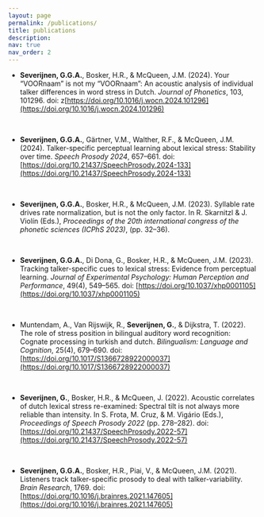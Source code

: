 ```yaml
---
layout: page
permalink: /publications/
title: publications
description:
nav: true
nav_order: 2
---
```


<!-- _pages/publications.md -->

<!-- Bibsearch Feature -->

- **Severĳnen, G.G.A.**, Bosker, H.R., & McQueen, J.M. (2024). Your “VOORnaam” is not my “VOORnaam”: An acoustic analysis of individual talker differences in word stress in Dutch. *Journal of Phonetics*, 103, 101296. doi:  z[https://doi.org/10.1016/j.wocn.2024.101296](https://doi.org/10.1016/j.wocn.2024.101296)  

&nbsp;&nbsp;<i class="fa-regular fa-file-pdf"></i>     &nbsp;<i class="fa-solid fa-database"></i>

- **Severĳnen, G.G.A.**, Gärtner, V.M., Walther, R.F., & McQueen, J.M. (2024). Talker-specific perceptual learning about lexical stress: Stability over time. *Speech Prosody 2024*, 657–661. doi: [https://doi.org/10.21437/SpeechProsody.2024-133](https://doi.org/10.21437/SpeechProsody.2024-133)

&nbsp;&nbsp;<i class="fa-regular fa-file-pdf"></i>     &nbsp;<i class="fa-solid fa-database"></i>

- **Severĳnen, G.G.A.**, Bosker, H.R., & McQueen, J.M. (2023). Syllable rate drives rate normalization,
but is not the only factor. In R. Skarnitzl & J. Violín (Eds.), *Proceedings of the 20th international congress of the phonetic sciences (ICPhS 2023)*, (pp. 32–36).

&nbsp;&nbsp;<i class="fa-regular fa-file-pdf"></i>     &nbsp;<i class="fa-solid fa-database"></i>

- **Severĳnen, G.G.A.**, Di Dona, G., Bosker, H.R., & McQueen, J.M. (2023). Tracking talker-specific cues
to lexical stress: Evidence from perceptual learning. *Journal of Experimental Psychology: Human Perception and Performance*, 49(4), 549–565. doi: [https://doi.org/10.1037/xhp0001105](https://doi.org/10.1037/xhp0001105)

&nbsp;&nbsp;<i class="fa-regular fa-file-pdf"></i>     &nbsp;<i class="fa-solid fa-database"></i>

- Muntendam, A., Van Rĳswĳk, R., **Severĳnen, G.**, & Dĳkstra, T. (2022). The role of stress position in
bilingual auditory word recognition: Cognate processing in turkish and dutch. *Bilingualism: Language and Cognition*, 25(4), 679–690. doi: [https://doi.org/10.1017/S1366728922000037](https://doi.org/10.1017/S1366728922000037)

&nbsp;&nbsp;<i class="fa-regular fa-file-pdf"></i>     &nbsp;<i class="fa-solid fa-database"></i>

- **Severĳnen, G.**, Bosker, H.R., & McQueen, J. (2022). Acoustic correlates of dutch lexical stress
re-examined: Spectral tilt is not always more reliable than intensity. In S. Frota, M. Cruz, & M. Vigário
(Eds.), *Proceedings of Speech Prosody 2022* (pp. 278–282). doi: [https://doi.org/10.21437/SpeechProsody.2022-57](https://doi.org/10.21437/SpeechProsody.2022-57)

&nbsp;&nbsp;<i class="fa-regular fa-file-pdf"></i>     &nbsp;<i class="fa-solid fa-database"></i>

- **Severĳnen, G.G.A.**, Bosker, H.R., Piai, V., & McQueen, J.M. (2021). Listeners track talker-specific
prosody to deal with talker-variability. *Brain Research*, 1769. doi: [https://doi.org/10.1016/j.brainres.2021.147605](https://doi.org/10.1016/j.brainres.2021.147605)

&nbsp;&nbsp;<i class="fa-regular fa-file-pdf"></i>     &nbsp;<i class="fa-solid fa-database"></i>
